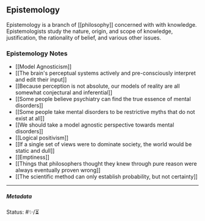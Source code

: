 ## Epistemology

Epistemology is a branch of [[philosophy]] concerned with with knowledge. Epistemologists study the nature, origin, and scope of knowledge, justification, the rationality of belief, and various other issues. 

### Epistemology Notes

- [[Model Agnosticism]]
- [[The brain's perceptual systems actively and pre-consciously interpret and edit their input]]
- [[Because perception is not absolute, our models of reality are all somewhat conjectural and inferential]]
- [[Some people believe psychiatry can find the true essence of mental disorders]]
- [[Some people take mental disorders to be restrictive myths that do not exist at all]]
- [[We should take a model agnostic perspective towards mental disorders]]
- [[Logical positivism]]
- [[If a single set of views were to dominate society, the world would be static and dull]]
- [[Emptiness]]
- [[Things that philosophers thought they knew through pure reason were always eventually proven wrong]]
- [[The scientific method can only establish probability, but not certainty]]

___

##### Metadata

Status: #✨/⏳